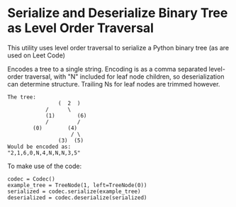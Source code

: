 # Serialize and Deserialize Binary Tree as Level Order Traversal

This utility uses level order traversal to serialize a Python binary tree (as are used on Leet Code)

Encodes a tree to a single string. Encoding is as a comma separated level-order traversal,
with "N" included for leaf node children, so deserialization can determine structure. Trailing
Ns for leaf nodes are trimmed however.

```
The tree:
                (  2  )
            /      \
            (1)       (6)
            /         /
        (0)        (4)
                    / \
                (3)  (5)
Would be encoded as:
"2,1,6,0,N,4,N,N,N,3,5"
```

To make use of the code:

```
codec = Codec()
example_tree = TreeNode(1, left=TreeNode(0))
serialized = codec.serialize(example_tree)
deserialized = codec.deserialize(serialized)
```
